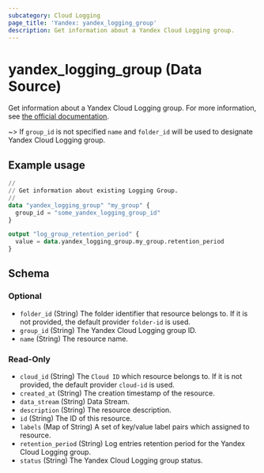 ```yaml
---
subcategory: Cloud Logging
page_title: 'Yandex: yandex_logging_group'
description: Get information about a Yandex Cloud Logging group.
---
```


# yandex_logging_group (Data Source)

Get information about a Yandex Cloud Logging group. For more information, see [the official documentation](https://yandex.cloud/docs/logging/concepts/log-group).

~> If `group_id` is not specified `name` and `folder_id` will be used to designate Yandex Cloud Logging group.

## Example usage

```terraform
//
// Get information about existing Logging Group.
//
data "yandex_logging_group" "my_group" {
  group_id = "some_yandex_logging_group_id"
}

output "log_group_retention_period" {
  value = data.yandex_logging_group.my_group.retention_period
}
```

<!-- schema generated by tfplugindocs -->
## Schema

### Optional

- `folder_id` (String) The folder identifier that resource belongs to. If it is not provided, the default provider `folder-id` is used.
- `group_id` (String) The Yandex Cloud Logging group ID.
- `name` (String) The resource name.

### Read-Only

- `cloud_id` (String) The `Cloud ID` which resource belongs to. If it is not provided, the default provider `cloud-id` is used.
- `created_at` (String) The creation timestamp of the resource.
- `data_stream` (String) Data Stream.
- `description` (String) The resource description.
- `id` (String) The ID of this resource.
- `labels` (Map of String) A set of key/value label pairs which assigned to resource.
- `retention_period` (String) Log entries retention period for the Yandex Cloud Logging group.
- `status` (String) The Yandex Cloud Logging group status.

